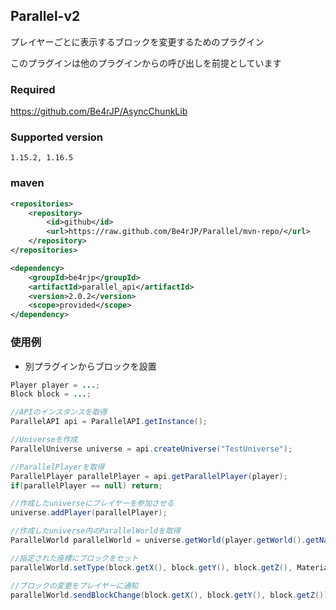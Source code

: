 ## Parallel-v2
プレイヤーごとに表示するブロックを変更するためのプラグイン

このプラグインは他のプラグインからの呼び出しを前提としています

### Required
https://github.com/Be4rJP/AsyncChunkLib

### Supported version
```
1.15.2, 1.16.5
```

### maven
```xml
<repositories>
    <repository>
        <id>github</id>
        <url>https://raw.github.com/Be4rJP/Parallel/mvn-repo/</url>
    </repository>
</repositories>
```

```xml
<dependency>
    <groupId>be4rjp</groupId>
    <artifactId>parallel_api</artifactId>
    <version>2.0.2</version>
    <scope>provided</scope>
</dependency>
```

### 使用例

* 別プラグインからブロックを設置
```java
Player player = ...;
Block block = ...;

//APIのインスタンスを取得
ParallelAPI api = ParallelAPI.getInstance();

//Universeを作成
ParallelUniverse universe = api.createUniverse("TestUniverse");

//ParallelPlayerを取得
ParallelPlayer parallelPlayer = api.getParallelPlayer(player);
if(parallelPlayer == null) return;

//作成したuniverseにプレイヤーを参加させる
universe.addPlayer(parallelPlayer);

//作成したuniverse内のParallelWorldを取得
ParallelWorld parallelWorld = universe.getWorld(player.getWorld().getName());

//指定された座標にブロックをセット
parallelWorld.setType(block.getX(), block.getY(), block.getZ(), Material.REDSTONE_BLOCK);

//ブロックの変更をプレイヤーに通知
parallelWorld.sendBlockChange(block.getX(), block.getY(), block.getZ());
```
